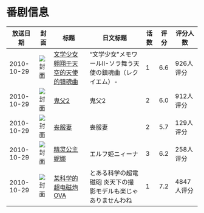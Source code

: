 # 番剧信息

|放送日期|封面|标题|日文标题|话数|评分|评分人数|
|---|---|---|---|---|---|---|
|2010-10-29|![封面](https://lain.bgm.tv/pic/cover/c/83/a1/6813_m51em.jpg)|[文学少女 翱翔于天空的天使的镇魂曲](https://bangumi.tv/subject/6813)|“文学少女”メモワールII-ソラ舞う天使の鎮魂曲（レクイエム）-|1|6.6|926人评分|
|2010-10-29|![封面](https://bangumi.tv/img/no_icon_subject.png)|[鬼父2](https://bangumi.tv/subject/33506)|鬼父2|2|6.0|912人评分|
|2010-10-29|![封面](https://bangumi.tv/img/no_icon_subject.png)|[丧服妻](https://bangumi.tv/subject/62241)|喪服妻|2|5.7|129人评分|
|2010-10-29|![封面](https://bangumi.tv/img/no_icon_subject.png)|[精灵公主妮娜](https://bangumi.tv/subject/70292)|エルフ姫ニィーナ|3|6.2|258人评分|
|2010-10-29|![封面](https://lain.bgm.tv/pic/cover/c/37/5a/98371_zdWKw.jpg)|[某科学的超电磁炮 OVA](https://bangumi.tv/subject/98371)|とある科学の超電磁砲 炎天下の撮影モデルも楽じゃありませんわね|1|7.2|4847人评分|
